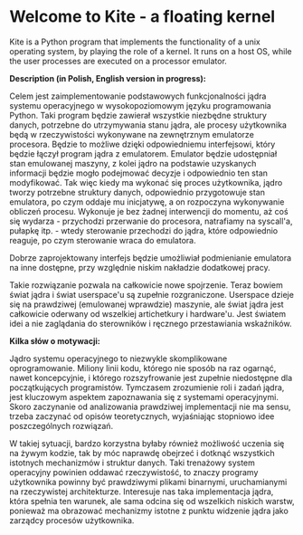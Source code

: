 # Welcome to Kite - a floating kernel

Kite is a Python program that implements the functionality of a unix operating system, by playing the role of a kernel. It runs on a host OS, while the user processes are executed on a processor emulator.

**Description (in Polish, English version in progress):**

Celem jest zaimplementowanie podstawowych funkcjonalności jądra systemu operacyjnego w wysokopoziomowym języku programowania Python. Taki program będzie zawierał wszystkie niezbędne struktury danych, potrzebne do utrzymywania stanu jądra, ale procesy użytkownika będą w rzeczywistości wykonywane na zewnętrznym emulatorze procesora. Będzie to możliwe dzięki odpowiedniemu interfejsowi, który będzie łączył program jądra z emulatorem. Emulator będzie udostępniał stan emulowanej maszyny, z kolei jądro na podstawie uzyskanych informacji będzie mogło podejmować decyzje i odpowiednio ten stan modyfikować. Tak więc kiedy ma wykonać się proces użytkownika, jądro tworzy potrzebne struktury danych, odpowiednio przygotowuje stan emulatora, po czym oddaje mu inicjatywę, a on rozpoczyna wykonywanie obliczeń procesu. Wykonuje je bez żadnej interwencji do momentu, aż coś się wydarza - przychodzi przerwanie do procesora, natrafiamy na syscall'a, pułapkę itp. - wtedy sterowanie przechodzi do jądra, które odpowiednio reaguje, po czym sterowanie wraca do emulatora.

Dobrze zaprojektowany interfejs będzie umożliwiał podmienianie emulatora na inne dostępne, przy względnie niskim nakładzie dodatkowej pracy.

Takie rozwiązanie pozwala na całkowicie nowe spojrzenie. Teraz bowiem świat jądra i świat userspace'u są zupełnie rozgraniczone. Userspace dzieje się na prawdziwej (emulowanej wprawdzie) maszynie, ale świat jądra jest całkowicie oderwany od wszelkiej artichetkury i hardware'u. Jest światem idei a nie zaglądania do sterowników i ręcznego przestawiania wskaźników.

**Kilka słów o motywacji:**

Jądro systemu operacyjnego to niezwykle skomplikowane oprogramowanie. Miliony linii kodu, którego nie sposób na raz ogarnąć, nawet koncepcyjnie, i którego rozszyfrowanie jest zupełnie niedostępne dla początkujących programistów. Tymczasem zrozumienie roli i zadań jądra, jest kluczowym aspektem zapoznawania się z systemami operacyjnymi. Skoro zaczynanie od analizowania prawdziwej implementacji nie ma sensu, trzeba zaczynać od opisów teoretycznych, wyjaśniając stopniowo idee poszczególnych rozwiązań.

W takiej sytuacji, bardzo korzystna byłaby również możliwość uczenia się na żywym kodzie, tak by móc naprawdę obejrzeć i dotknąć wszystkich istotnych mechanizmów i struktur danych. Taki trenażowy system operacyjny powinien oddawać rzeczywistość, to znaczy programy użytkownika powinny być prawdziwymi plikami binarnymi, uruchamianymi na rzeczywistej architekturze. Interesuje nas taka implementacja jądra, która spełnia ten warunek, ale sama odcina się od wszelkich niskich warstw, ponieważ ma obrazować mechanizmy istotne z punktu widzenie jądra jako zarządcy procesów użytkownika.

